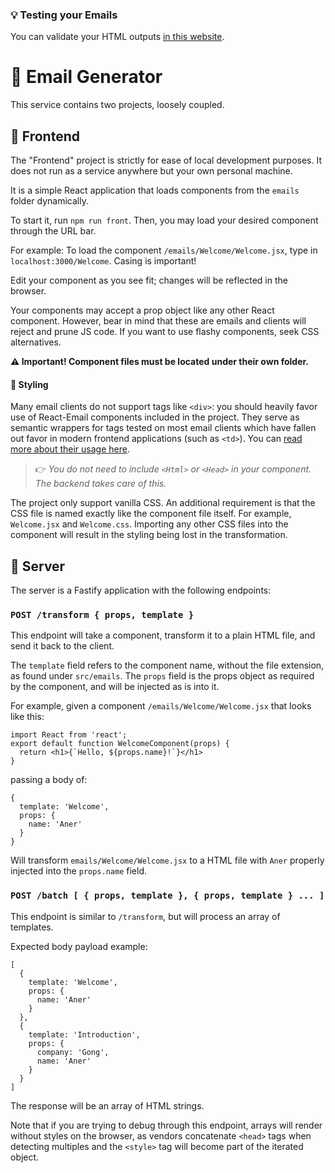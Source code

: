 ### 💡 Testing your Emails

You can validate your HTML outputs [in this website](https://www.htmlemailcheck.com/check/).

# 📨 Email Generator

This service contains two projects, loosely coupled.

## 🔨 Frontend

The "Frontend" project is strictly for ease of local development purposes. It does not run as a service anywhere but your own personal machine.

It is a simple React application that loads components from the `emails` folder dynamically.

To start it, run `npm run front`. Then, you may load your desired component through the URL bar.

For example: To load the component `/emails/Welcome/Welcome.jsx`, type in `localhost:3000/Welcome`. Casing is important!

Edit your component as you see fit; changes will be reflected in the browser.

Your components may accept a prop object like any other React component. However, bear in mind that these are emails and clients will reject and prune JS code. If you want to use flashy components, seek CSS alternatives.

**⚠️ Important! Component files must be located under their own folder.**

#### 🎨 Styling

Many email clients do not support tags like `<div>`: you should heavily favor use of React-Email components included in the project. They serve as semantic wrappers for tags tested on most email clients which have fallen out favor in modern frontend applications (such as `<td>`). You can [read more about their usage here](https://react.email/docs/components/).

> 👉 _You do not need to include `<Html>` or `<Head>` in your component. The backend takes care of this._

The project only support vanilla CSS. An additional requirement is that the CSS file is named exactly like the component file itself. For example, `Welcome.jsx` and `Welcome.css`. Importing any other CSS files into the component will result in the styling being lost in the transformation.

## 🤖 Server

The server is a Fastify application with the following endpoints:

### `POST /transform { props, template } `

This endpoint will take a component, transform it to a plain HTML file, and send it back to the client.

The `template` field refers to the component name, without the file extension, as found under `src/emails`.
The `props` field is the props object as required by the component, and will be injected as is into it.

For example, given a component `/emails/Welcome/Welcome.jsx` that looks like this:

```
import React from 'react';
export default function WelcomeComponent(props) {
  return <h1>{`Hello, ${props.name}!`}</h1>
}
```

passing a body of:

```
{
  template: 'Welcome',
  props: {
    name: 'Aner'
  }
}
```

Will transform `emails/Welcome/Welcome.jsx` to a HTML file with `Aner` properly injected into the `props.name` field.

### `POST /batch [ { props, template }, { props, template } ... ] `

This endpoint is similar to `/transform`, but will process an array of templates.

Expected body payload example:

```
[
  {
    template: 'Welcome',
    props: {
      name: 'Aner'
    }
  },
  {
    template: 'Introduction',
    props: {
      company: 'Gong',
      name: 'Aner'
    }
  }
]
```

The response will be an array of HTML strings.

Note that if you are trying to debug through this endpoint, arrays will render without styles on the browser, as vendors concatenate `<head>` tags when detecting multiples and the `<style>` tag will become part of the iterated object.
